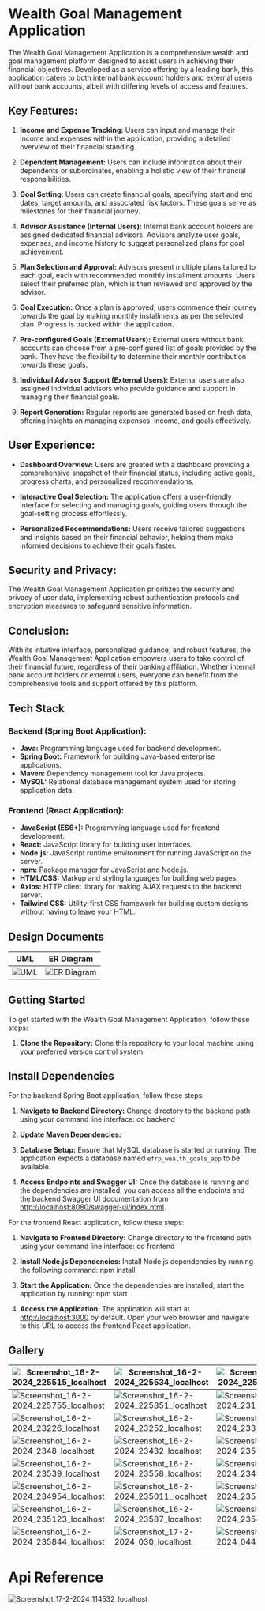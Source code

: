 # Wealth Goal Management Application

The Wealth Goal Management Application is a comprehensive wealth and goal management platform designed to assist users in achieving their financial objectives. Developed as a service offering by a leading bank, this application caters to both internal bank account holders and external users without bank accounts, albeit with differing levels of access and features.

## Key Features:

1. **Income and Expense Tracking:**
   Users can input and manage their income and expenses within the application, providing a detailed overview of their financial standing.

2. **Dependent Management:**
   Users can include information about their dependents or subordinates, enabling a holistic view of their financial responsibilities.

3. **Goal Setting:**
   Users can create financial goals, specifying start and end dates, target amounts, and associated risk factors. These goals serve as milestones for their financial journey.

4. **Advisor Assistance (Internal Users):**
   Internal bank account holders are assigned dedicated financial advisors. Advisors analyze user goals, expenses, and income history to suggest personalized plans for goal achievement.

5. **Plan Selection and Approval:**
   Advisors present multiple plans tailored to each goal, each with recommended monthly installment amounts. Users select their preferred plan, which is then reviewed and approved by the advisor.

6. **Goal Execution:**
   Once a plan is approved, users commence their journey towards the goal by making monthly installments as per the selected plan. Progress is tracked within the application.

7. **Pre-configured Goals (External Users):**
   External users without bank accounts can choose from a pre-configured list of goals provided by the bank. They have the flexibility to determine their monthly contribution towards these goals.

8. **Individual Advisor Support (External Users):**
   External users are also assigned individual advisors who provide guidance and support in managing their financial goals.

9. **Report Generation:**
   Regular reports are generated based on fresh data, offering insights on managing expenses, income, and goals effectively.

## User Experience:

- **Dashboard Overview:**
  Users are greeted with a dashboard providing a comprehensive snapshot of their financial status, including active goals, progress charts, and personalized recommendations.

- **Interactive Goal Selection:**
  The application offers a user-friendly interface for selecting and managing goals, guiding users through the goal-setting process effortlessly.

- **Personalized Recommendations:**
  Users receive tailored suggestions and insights based on their financial behavior, helping them make informed decisions to achieve their goals faster.

## Security and Privacy:

The Wealth Goal Management Application prioritizes the security and privacy of user data, implementing robust authentication protocols and encryption measures to safeguard sensitive information.

## Conclusion:

With its intuitive interface, personalized guidance, and robust features, the Wealth Goal Management Application empowers users to take control of their financial future, regardless of their banking affiliation. Whether internal bank account holders or external users, everyone can benefit from the comprehensive tools and support offered by this platform.



## Tech Stack

### Backend (Spring Boot Application):

- **Java:** Programming language used for backend development.
- **Spring Boot:** Framework for building Java-based enterprise applications.
- **Maven:** Dependency management tool for Java projects.
- **MySQL:** Relational database management system used for storing application data.

### Frontend (React Application):

- **JavaScript (ES6+):** Programming language used for frontend development.
- **React:** JavaScript library for building user interfaces.
- **Node.js:** JavaScript runtime environment for running JavaScript on the server.
- **npm:** Package manager for JavaScript and Node.js.
- **HTML/CSS:** Markup and styling languages for building web pages.
- **Axios:** HTTP client library for making AJAX requests to the backend server.
- **Tailwind CSS:** Utility-first CSS framework for building custom designs without having to leave your HTML.


## Design Documents

| UML | ER Diagram |
| --- | --- |
| ![UML](https://github.com/anmolkumarshah/WealthGoalApplication/assets/52107296/8a5c4293-fb10-4773-9210-b6ee1165d1ec) | ![ER Diagram](https://github.com/anmolkumarshah/WealthGoalApplication/assets/52107296/cbff5682-c88b-4ac5-ac23-0c14496dbd69) |




## Getting Started

To get started with the Wealth Goal Management Application, follow these steps:

1. **Clone the Repository:** 
   Clone this repository to your local machine using your preferred version control system.

## Install Dependencies

For the backend Spring Boot application, follow these steps:

1. **Navigate to Backend Directory:**
   Change directory to the backend path using your command line interface: cd backend

2. **Update Maven Dependencies:**

3. **Database Setup:**
Ensure that MySQL database is started or running. The application expects a database named `efrp_wealth_goals_app` to be available.

4. **Access Endpoints and Swagger UI:**
Once the database is running and the dependencies are installed, you can access all the endpoints and the backend Swagger UI documentation from [http://localhost:8080/swagger-ui/index.html](http://localhost:8080/swagger-ui/index.html).

For the frontend React application, follow these steps:

1. **Navigate to Frontend Directory:**
   Change directory to the frontend path using your command line interface: cd frontend

2. **Install Node.js Dependencies:**
Install Node.js dependencies by running the following command: npm install

3. **Start the Application:**
Once the dependencies are installed, start the application by running:
npm start

4. **Access the Application:**
The application will start at [http://localhost:3000](http://localhost:3000) by default. Open your web browser and navigate to this URL to access the frontend React application.


## Gallery

| ![Screenshot_16-2-2024_225515_localhost](https://github.com/anmolkumarshah/WealthGoalApplication/assets/52107296/ae54d7c0-c48c-4f6d-bb25-d62f763ec7d5) | ![Screenshot_16-2-2024_225534_localhost](https://github.com/anmolkumarshah/WealthGoalApplication/assets/52107296/c4d34179-924d-4255-84ca-59b49242416a) | ![Screenshot_16-2-2024_22564_localhost](https://github.com/anmolkumarshah/WealthGoalApplication/assets/52107296/e123a10e-f147-4d12-8334-e76f32c9b8d3) |
| --- | --- | --- |
| ![Screenshot_16-2-2024_225755_localhost](https://github.com/anmolkumarshah/WealthGoalApplication/assets/52107296/c32b438d-5659-4f47-9a91-c033104b0706) | ![Screenshot_16-2-2024_225851_localhost](https://github.com/anmolkumarshah/WealthGoalApplication/assets/52107296/bbfedf1d-561e-4684-8099-06fc012dc71f) | ![Screenshot_16-2-2024_23111_localhost](https://github.com/anmolkumarshah/WealthGoalApplication/assets/52107296/0097e298-7c86-4e6c-a604-a5ddfbec7b60) |
| ![Screenshot_16-2-2024_23226_localhost](https://github.com/anmolkumarshah/WealthGoalApplication/assets/52107296/c9d2fcde-23a7-4c7f-9a38-45f511b51703) | ![Screenshot_16-2-2024_23252_localhost](https://github.com/anmolkumarshah/WealthGoalApplication/assets/52107296/8bd9637a-4bb7-4ce1-80bf-d71e315a55cc) | ![Screenshot_16-2-2024_23355_localhost](https://github.com/anmolkumarshah/WealthGoalApplication/assets/52107296/cafdf705-2a09-447d-a51a-758f8f062c64) |
| ![Screenshot_16-2-2024_2348_localhost](https://github.com/anmolkumarshah/WealthGoalApplication/assets/52107296/342f5c9f-e4e1-493d-90bd-bddd8be713d9) | ![Screenshot_16-2-2024_23432_localhost](https://github.com/anmolkumarshah/WealthGoalApplication/assets/52107296/c5a69180-4596-4476-9423-c693f9fd0fe3) | ![Screenshot_16-2-2024_23518_localhost](https://github.com/anmolkumarshah/WealthGoalApplication/assets/52107296/a57362c1-b226-4992-8ae3-28dda1ec308f) |
| ![Screenshot_16-2-2024_23539_localhost](https://github.com/anmolkumarshah/WealthGoalApplication/assets/52107296/0045c4db-4142-4ba3-8adf-4b0f8308d3a7) | ![Screenshot_16-2-2024_23558_localhost](https://github.com/anmolkumarshah/WealthGoalApplication/assets/52107296/469ccbf7-e857-4d97-8462-22b5695e9241) | ![Screenshot_16-2-2024_234939_localhost](https://github.com/anmolkumarshah/WealthGoalApplication/assets/52107296/5c8175bb-d83c-41d6-84c4-5da0d571b834) |
| ![Screenshot_16-2-2024_234954_localhost](https://github.com/anmolkumarshah/WealthGoalApplication/assets/52107296/d887785a-b109-4f04-8481-9ad4f8aa74dd) | ![Screenshot_16-2-2024_235011_localhost](https://github.com/anmolkumarshah/WealthGoalApplication/assets/52107296/c3217b6e-6b91-4a8a-8e9f-4d0a525a3465) | ![Screenshot_16-2-2024_23516_localhost](https://github.com/anmolkumarshah/WealthGoalApplication/assets/52107296/2de72bb8-4802-462a-a655-7349ed15eece) |
| ![Screenshot_16-2-2024_235123_localhost](https://github.com/anmolkumarshah/WealthGoalApplication/assets/52107296/56c44048-aca2-4daa-877d-dc9a46a98f37) | ![Screenshot_16-2-2024_23587_localhost](https://github.com/anmolkumarshah/WealthGoalApplication/assets/52107296/f5d6009d-aa35-4336-8bd8-dab8dc1bff25) | ![Screenshot_16-2-2024_235827_localhost](https://github.com/anmolkumarshah/WealthGoalApplication/assets/52107296/7ddd7061-5337-4542-8295-ec3ec4cebf1e) |
| ![Screenshot_16-2-2024_235844_localhost](https://github.com/anmolkumarshah/WealthGoalApplication/assets/52107296/5b8823ee-4838-40e9-8ef7-65ff46af869a) | ![Screenshot_17-2-2024_030_localhost](https://github.com/anmolkumarshah/WealthGoalApplication/assets/52107296/ebe7b8fd-29dc-4835-a00e-830364c9cb9d) | ![Screenshot_17-2-2024_0442_localhost](https://github.com/anmolkumarshah/WealthGoalApplication/assets/52107296/8ad6dad2-7125-4af5-8bc8-dc6d0e3e36ca) |





# Api Reference
![Screenshot_17-2-2024_114532_localhost](https://github.com/anmolkumarshah/WealthGoalApplication/assets/52107296/5d609bff-d014-4ae0-9c6b-3af9c48fc5e9)

